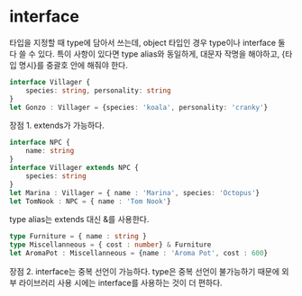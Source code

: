 # interface
타입을 지정할 때 type에 담아서 쓰는데, object 타입인 경우 type이나 interface 둘 다 쓸 수 있다.
특이 사항이 있다면 type alias와 동일하게, 대문자 작명을 해야하고, {타입 명시}를 중괄호 안에 해줘야 한다.
```typescript
interface Villager { 
    species: string, personality: string
}
let Gonzo : Villager = {species: 'koala', personality: 'cranky'}
```
장점 1. extends가 가능하다.
```typescript
interface NPC {
    name: string
}
interface Villager extends NPC {
    species: string
}
let Marina : Villager = { name : 'Marina', species: 'Octopus'}
let TomNook : NPC = { name : 'Tom Nook'}
```
type alias는 extends 대신 &를 사용한다.
```typescript
type Furniture = { name : string }
type Miscellanneous = { cost : number} & Furniture
let AromaPot : Miscellanneous = {name : 'Aroma Pot', cost : 600}
```

장점 2. interface는 중복 선언이 가능하다.
type은 중복 선언이 불가능하기 때문에 외부 라이브러리 사용 시에는 interface를 사용하는 것이 더 편하다.